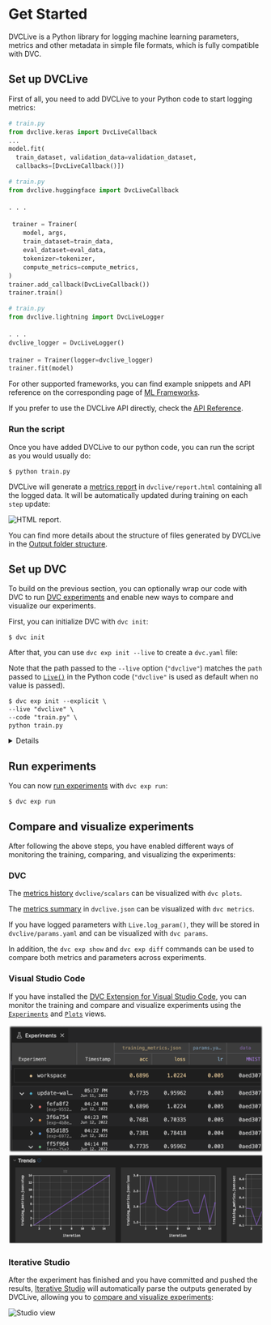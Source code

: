 # Get Started

DVCLive is a Python library for logging machine learning parameters, metrics and
other metadata in simple file formats, which is fully compatible with DVC.

## Set up DVCLive

First of all, you need to add DVCLive to your Python code to start logging
metrics:

<toggle>
<tab title="Keras">

```python
# train.py
from dvclive.keras import DvcLiveCallback
...
model.fit(
  train_dataset, validation_data=validation_dataset,
  callbacks=[DvcLiveCallback()])
```

</tab>

<tab title="Hugging Face">

```python
# train.py
from dvclive.huggingface import DvcLiveCallback

. . .

 trainer = Trainer(
    model, args,
    train_dataset=train_data,
    eval_dataset=eval_data,
    tokenizer=tokenizer,
    compute_metrics=compute_metrics,
)
trainer.add_callback(DvcLiveCallback())
trainer.train()
```

</tab>
<tab title="Pytorch Lightning">

```python
# train.py
from dvclive.lightning import DvcLiveLogger

. . .
dvclive_logger = DvcLiveLogger()

trainer = Trainer(logger=dvclive_logger)
trainer.fit(model)
```

</tab>
</toggle>

For other supported frameworks, you can find example snippets and API reference
on the corresponding page of [ML Frameworks](/doc/dvclive/ml-frameworks).

If you prefer to use the DVCLive API directly, check the
[API Reference](/doc/dvclive/api-reference).

### Run the script

Once you have added DVCLive to our python code, you can run the script as you
would usually do:

```dvc
$ python train.py
```

DVCLive will generate a
[metrics report](/doc/dvclive/api-reference/live/make_report) in
`dvclive/report.html` containing all the logged data. It will be automatically
updated during training on each `step` update:

![HTML report](/img/dvclive-html.gif).

You can find more details about the structure of files generated by DVCLive in
the [Output folder structure](/doc/dvclive/outputs).

## Set up DVC

To build on the previous section, you can optionally wrap our code with DVC to
run [DVC experiments](/doc/user-guide/experiment-management/) and enable new
ways to compare and visualize our experiments.

First, you can initialize DVC with `dvc init`:

```dvc
$ dvc init
```

After that, you can use `dvc exp init --live` to create a `dvc.yaml` file:

<admon type="info">

Note that the path passed to the `--live` option (`"dvclive"`) matches the
`path` passed to [`Live()`](/doc/dvclive/api-reference/live) in the Python code
(`"dvclive"` is used as default when no value is passed).

</admon>

```dvc
$ dvc exp init --explicit \
--live "dvclive" \
--code "train.py" \
python train.py
```

<details>

### ⚙️ Expand to see the `dvc.yaml`

The `dvc.yaml` will contain a new `train` stage using the DVCLive outputs as
`metrics` and `plots`:

```yaml
stages:
  train:
    cmd: python train.py
    deps:
      - train.py
    metrics:
      - dvclive.json:
          cache: false
    plots:
      - dvclive/scalars:
          cache: false
```

If you log other types of data you can check the
[Output folder structure](/doc/dvclive/outputs) and update your `dvc.yaml`
accordingly.

</details>

## Run experiments

You can now
[run experiments](/doc/user-guide/experiment-management/running-experiments)
with `dvc exp run`:

```dvc
$ dvc exp run
```

## Compare and visualize experiments

After following the above steps, you have enabled different ways of monitoring
the training, comparing, and visualizing the experiments:

### DVC

The [metrics history](/doc/dvclive/api-reference/live/log#step-updates)
`dvclive/scalars` can be visualized with `dvc plots`.

The [metrics summary](/doc/dvclive/api-reference/live/log#description) in
`dvclive.json` can be visualized with `dvc metrics`.

If you have logged parameters with `Live.log_param()`, they will be stored in
`dvclive/params.yaml` and can be visualized with `dvc params`.

In addition, the `dvc exp show` and `dvc exp diff` commands can be used to
compare both metrics and parameters across experiments.

### Visual Studio Code

If you have installed the
[DVC Extension for Visual Studio Code](https://marketplace.visualstudio.com/items?itemName=Iterative.dvc),
you can monitor the training and compare and visualize experiments using the
[`Experiments`](https://github.com/iterative/vscode-dvc/blob/main/extension/resources/walkthrough/experiments-table.md)
and
[`Plots`](https://github.com/iterative/vscode-dvc/blob/main/extension/resources/walkthrough/plots.md)
views.

![Experiments view](https://github.com/iterative/vscode-dvc/raw/main/extension/resources/walkthrough/images/experiments-table.png)
![Plost view](https://github.com/iterative/vscode-dvc/raw/main/extension/resources/walkthrough/images/plots-trends.png)

### Iterative Studio

After the experiment has finished and you have committed and pushed the results,
[Iterative Studio](/doc/studio) will automatically parse the outputs generated
by DVCLive, allowing you to
[compare and visualize experiments](/doc/studio/user-guide/projects-and-experiments/visualize-and-compare):

![Studio view](/img/dvclive-studio-plots.png)
